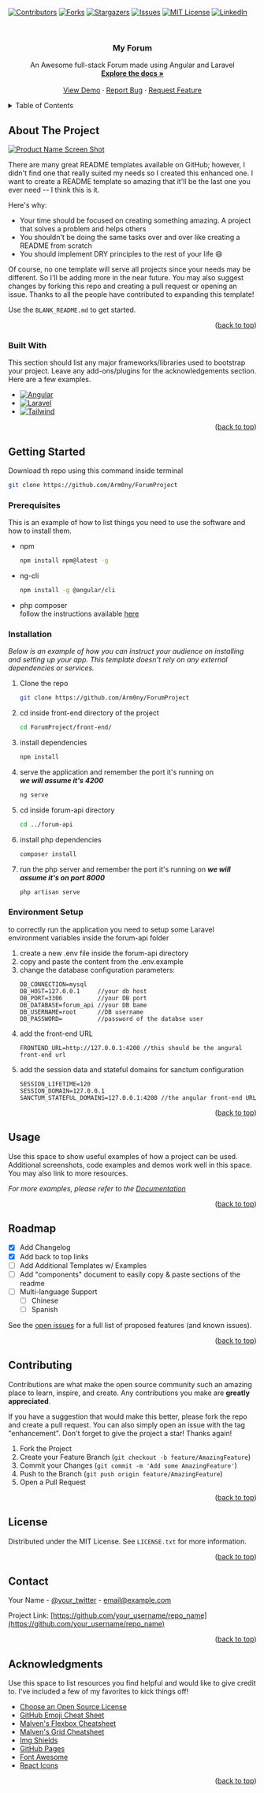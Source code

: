 <!-- Improved compatibility of back to top link: See: https://github.com/Arm0ny/ForumProject/pull/73 -->
<a name="readme-top"></a>
<!--
*** Thanks for checking out the Best-README-Template. If you have a suggestion
*** that would make this better, please fork the repo and create a pull request
*** or simply open an issue with the tag "enhancement".
*** Don't forget to give the project a star!
*** Thanks again! Now go create something AMAZING! :D
-->



<!-- PROJECT SHIELDS -->
<!--
*** I'm using markdown "reference style" links for readability.
*** Reference links are enclosed in brackets [ ] instead of parentheses ( ).
*** See the bottom of this document for the declaration of the reference variables
*** for contributors-url, forks-url, etc. This is an optional, concise syntax you may use.
*** https://www.markdownguide.org/basic-syntax/#reference-style-links
-->
[![Contributors][contributors-shield]][contributors-url]
[![Forks][forks-shield]][forks-url]
[![Stargazers][stars-shield]][stars-url]
[![Issues][issues-shield]][issues-url]
[![MIT License][license-shield]][license-url]
[![LinkedIn][linkedin-shield]][linkedin-url]



<!-- PROJECT LOGO -->
<br />
<div align="center">
  

  <h3 align="center">My Forum</h3>

  <p align="center">
    An Awesome full-stack Forum made using Angular and Laravel
    <br />
    <a href="https://github.com/Arm0ny/ForumProject"><strong>Explore the docs »</strong></a>
    <br />
    <br />
    <a href="https://github.com/Arm0ny/ForumProject">View Demo</a>
    ·
    <a href="https://github.com/Arm0ny/ForumProject/issues">Report Bug</a>
    ·
    <a href="https://github.com/Arm0ny/ForumProject/issues">Request Feature</a>
  </p>
</div>



<!-- TABLE OF CONTENTS -->
<details>
  <summary>Table of Contents</summary>
  <ol>
    <li>
      <a href="#about-the-project">About The Project</a>
      <ul>
        <li><a href="#built-with">Built With</a></li>
      </ul>
    </li>
    <li>
      <a href="#getting-started">Getting Started</a>
      <ul>
        <li><a href="#prerequisites">Prerequisites</a></li>
        <li><a href="#installation">Installation</a></li>
      </ul>
    </li>
    <li><a href="#usage">Usage</a></li>
    <li><a href="#roadmap">Roadmap</a></li>
    <li><a href="#contributing">Contributing</a></li>
    <li><a href="#license">License</a></li>
    <li><a href="#contact">Contact</a></li>
    <li><a href="#acknowledgments">Acknowledgments</a></li>
  </ol>
</details>



<!-- ABOUT THE PROJECT -->
## About The Project

[![Product Name Screen Shot][product-screenshot]](https://example.com)

There are many great README templates available on GitHub; however, I didn't find one that really suited my needs so I created this enhanced one. I want to create a README template so amazing that it'll be the last one you ever need -- I think this is it.

Here's why:
* Your time should be focused on creating something amazing. A project that solves a problem and helps others
* You shouldn't be doing the same tasks over and over like creating a README from scratch
* You should implement DRY principles to the rest of your life :smile:

Of course, no one template will serve all projects since your needs may be different. So I'll be adding more in the near future. You may also suggest changes by forking this repo and creating a pull request or opening an issue. Thanks to all the people have contributed to expanding this template!

Use the `BLANK_README.md` to get started.

<p align="right">(<a href="#readme-top">back to top</a>)</p>



### Built With

This section should list any major frameworks/libraries used to bootstrap your project. Leave any add-ons/plugins for the acknowledgements section. Here are a few examples.

* [![Angular][Angular.io]][Angular-url]
* [![Laravel][Laravel.com]][Laravel-url]
* [![Tailwind]][Tailwind]


<p align="right">(<a href="#readme-top">back to top</a>)</p>



<!-- GETTING STARTED -->
## Getting Started

Download th repo using this command inside terminal
```bash
git clone https://github.com/Arm0ny/ForumProject
```

### Prerequisites

This is an example of how to list things you need to use the software and how to install them.
* npm
  ```sh
  npm install npm@latest -g
  ```

* ng-cli
  ```sh
  npm install -g @angular/cli
  ``` 

* php composer   
  follow the instructions available [here](https://getcomposer.org/download/)

### Installation

_Below is an example of how you can instruct your audience on installing and setting up your app. This template doesn't rely on any external dependencies or services._

1. Clone the repo
    ```sh
    git clone https://github.com/Arm0ny/ForumProject
    ```
2. cd inside front-end directory of the project
    ```sh
    cd ForumProject/front-end/
    ```
3. install dependencies
    ```sh
    npm install
    ```
4. serve the application and remember the port it's running on  
**_we will assume it's 4200_**
    ```sh
    ng serve
    ```
5. cd inside forum-api directory
    ```sh
    cd ../forum-api
    ```
6. install php dependencies
    ```sh
    composer install
    ```
7. run the php server and remember the port it's running on  **_we will assume it's on port 8000_**
    ```sh
    php artisan serve
    ```

### Environment Setup

to correctly run the application you need to setup some Laravel environment variables inside the forum-api folder
1. create a new .env file inside the forum-api directory
2. copy and paste the content from the .env.example
3. change the database configuration parameters:
    ```
    DB_CONNECTION=mysql
    DB_HOST=127.0.0.1     //your db host
    DB_PORT=3306          //your DB port
    DB_DATABASE=forum_api //your DB bame
    DB_USERNAME=root      //DB username
    DB_PASSWORD=          //password of the databse user
    ```
4. add the front-end URL
    ```
    FRONTEND_URL=http://127.0.0.1:4200 //this should be the angural front-end url
    ```
5. add the session data and stateful domains for sanctum configuration
    ```
    SESSION_LIFETIME=120
    SESSION_DOMAIN=127.0.0.1
    SANCTUM_STATEFUL_DOMAINS=127.0.0.1:4200 //the angular front-end URL
    
    ```
<p align="right">(<a href="#readme-top">back to top</a>)</p>



<!-- USAGE EXAMPLES -->
## Usage

Use this space to show useful examples of how a project can be used. Additional screenshots, code examples and demos work well in this space. You may also link to more resources.

_For more examples, please refer to the [Documentation](https://example.com)_

<p align="right">(<a href="#readme-top">back to top</a>)</p>



<!-- ROADMAP -->
## Roadmap

- [x] Add Changelog
- [x] Add back to top links
- [ ] Add Additional Templates w/ Examples
- [ ] Add "components" document to easily copy & paste sections of the readme
- [ ] Multi-language Support
    - [ ] Chinese
    - [ ] Spanish

See the [open issues](https://github.com/Arm0ny/ForumProject/issues) for a full list of proposed features (and known issues).

<p align="right">(<a href="#readme-top">back to top</a>)</p>



<!-- CONTRIBUTING -->
## Contributing

Contributions are what make the open source community such an amazing place to learn, inspire, and create. Any contributions you make are **greatly appreciated**.

If you have a suggestion that would make this better, please fork the repo and create a pull request. You can also simply open an issue with the tag "enhancement".
Don't forget to give the project a star! Thanks again!

1. Fork the Project
2. Create your Feature Branch (`git checkout -b feature/AmazingFeature`)
3. Commit your Changes (`git commit -m 'Add some AmazingFeature'`)
4. Push to the Branch (`git push origin feature/AmazingFeature`)
5. Open a Pull Request

<p align="right">(<a href="#readme-top">back to top</a>)</p>



<!-- LICENSE -->
## License

Distributed under the MIT License. See `LICENSE.txt` for more information.

<p align="right">(<a href="#readme-top">back to top</a>)</p>



<!-- CONTACT -->
## Contact

Your Name - [@your_twitter](https://twitter.com/your_username) - email@example.com

Project Link: [https://github.com/your_username/repo_name](https://github.com/your_username/repo_name)

<p align="right">(<a href="#readme-top">back to top</a>)</p>



<!-- ACKNOWLEDGMENTS -->
## Acknowledgments

Use this space to list resources you find helpful and would like to give credit to. I've included a few of my favorites to kick things off!

* [Choose an Open Source License](https://choosealicense.com)
* [GitHub Emoji Cheat Sheet](https://www.webpagefx.com/tools/emoji-cheat-sheet)
* [Malven's Flexbox Cheatsheet](https://flexbox.malven.co/)
* [Malven's Grid Cheatsheet](https://grid.malven.co/)
* [Img Shields](https://shields.io)
* [GitHub Pages](https://pages.github.com)
* [Font Awesome](https://fontawesome.com)
* [React Icons](https://react-icons.github.io/react-icons/search)

<p align="right">(<a href="#readme-top">back to top</a>)</p>



<!-- MARKDOWN LINKS & IMAGES -->
<!-- https://www.markdownguide.org/basic-syntax/#reference-style-links -->
[contributors-shield]: https://img.shields.io/github/contributors/Arm0ny/ForumProject.svg?style=for-the-badge
[contributors-url]: https://github.com/Arm0ny/ForumProject/graphs/contributors
[forks-shield]: https://img.shields.io/github/forks/Arm0ny/ForumProject.svg?style=for-the-badge
[forks-url]: https://github.com/Arm0ny/ForumProject/network/members
[stars-shield]: https://img.shields.io/github/stars/Arm0ny/ForumProject.svg?style=for-the-badge
[stars-url]: https://github.com/Arm0ny/ForumProject/stargazers
[issues-shield]: https://img.shields.io/github/issues/Arm0ny/ForumProject.svg?style=for-the-badge
[issues-url]: https://github.com/Arm0ny/ForumProject/issues
[license-shield]: https://img.shields.io/github/license/Arm0ny/ForumProject.svg?style=for-the-badge
[license-url]: https://github.com/Arm0ny/ForumProject/blob/master/LICENSE.txt
[linkedin-shield]: https://img.shields.io/badge/-LinkedIn-black.svg?style=for-the-badge&logo=linkedin&colorB=555
[linkedin-url]: https://www.linkedin.com/in/armando-pagano-67787916a
[product-screenshot]: img/screenshot.png
[Next.js]: https://img.shields.io/badge/next.js-000000?style=for-the-badge&logo=nextdotjs&logoColor=white
[Next-url]: https://nextjs.org/
[React.js]: https://img.shields.io/badge/React-20232A?style=for-the-badge&logo=react&logoColor=61DAFB
[React-url]: https://reactjs.org/
[Vue.js]: https://img.shields.io/badge/Vue.js-35495E?style=for-the-badge&logo=vuedotjs&logoColor=4FC08D
[Vue-url]: https://vuejs.org/
[Angular.io]: https://img.shields.io/badge/Angular-DD0031?style=for-the-badge&logo=angular&logoColor=white
[Angular-url]: https://angular.io/
[Svelte.dev]: https://img.shields.io/badge/Svelte-4A4A55?style=for-the-badge&logo=svelte&logoColor=FF3E00
[Svelte-url]: https://svelte.dev/
[Laravel.com]: https://img.shields.io/badge/Laravel-FF2D20?style=for-the-badge&logo=laravel&logoColor=white
[Laravel-url]: https://laravel.com
[Bootstrap.com]: https://img.shields.io/badge/Bootstrap-563D7C?style=for-the-badge&logo=bootstrap&logoColor=white
[Bootstrap-url]: https://getbootstrap.com
[JQuery.com]: https://img.shields.io/badge/jQuery-0769AD?style=for-the-badge&logo=jquery&logoColor=white
[JQuery-url]: https://jquery.com
[Tailwind]: https://img.shields.io/badge/tailwindcss-000000?style=for-the-badge&logo=tailwindcss&logoColor=white

